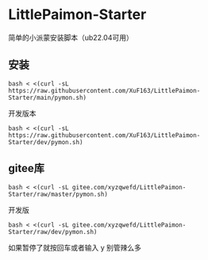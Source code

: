 # LittlePaimon-Starter
简单的小派蒙安装脚本（ub22.04可用）


## 安装
```
bash < <(curl -sL https://raw.githubusercontent.com/XuF163/LittlePaimon-Starter/main/pymon.sh)
```
开发版本
```
bash < <(curl -sL https://raw.githubusercontent.com/XuF163/LittlePaimon-Starter/dev/pymon.sh)
```
## gitee库    
```
bash < <(curl -sL gitee.com/xyzqwefd/LittlePaimon-Starter/raw/master/pymon.sh)
```
开发版
```
bash < <(curl -sL gitee.com/xyzqwefd/LittlePaimon-Starter/raw/dev/pymon.sh)
```
如果暂停了就按回车或者输入 y
别管辣么多

